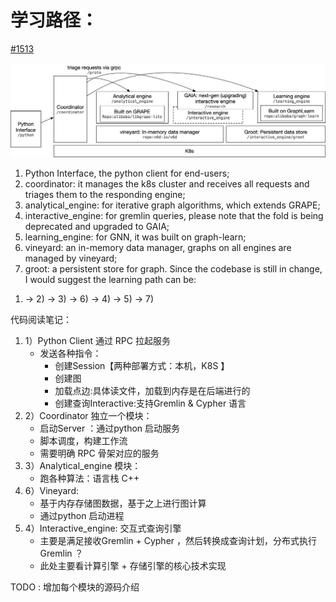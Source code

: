 # 学习路径：
[#1513](https://github.com/alibaba/GraphScope/discussions/1513)

![图片alt](GraphScopeFramwork.png "图片title")


1. Python Interface, the python client for end-users;
2. coordinator: it manages the k8s cluster and receives all requests and triages them to the responding engine;
3. analytical_engine: for iterative graph algorithms, which extends GRAPE;
4. interactive_engine: for gremlin queries, please note that the fold is being deprecated and upgraded to GAIA;
5. learning_engine: for GNN, it was built on graph-learn;
6. vineyard: an in-memory data manager, graphs on all engines are managed by vineyard;
7. groot: a persistent store for graph.
Since the codebase is still in change, I would suggest the learning path can be:
1) -> 2) -> 3) -> 6) -> 4) -> 5) -> 7)

代码阅读笔记：
1. 1）Python Client 通过 RPC 拉起服务
    * 发送各种指令：
        * 创建Session【两种部署方式：本机，K8S 】
        * 创建图
        * 加载点边:具体读文件，加载到内存是在后端进行的
        * 创建查询Interactive:支持Gremlin & Cypher 语言 
2. 2）Coordinator 独立一个模块：
    * 启动Server ：通过python 启动服务
    * 脚本调度，构建工作流
    * 需要明确 RPC 骨架对应的服务
3. 3）Analytical_engine 模块：
    * 跑各种算法：语言栈 C++
4. 6）Vineyard: 
    * 基于内存存储图数据，基于之上进行图计算
    * 通过python 启动进程
5. 4）Interactive_engine: 交互式查询引擎
    * 主要是满足接收Gremlin + Cypher ，然后转换成查询计划，分布式执行 Gremlin ？
    * 此处主要看计算引擎 + 存储引擎的核心技术实现


TODO : 
增加每个模块的源码介绍
